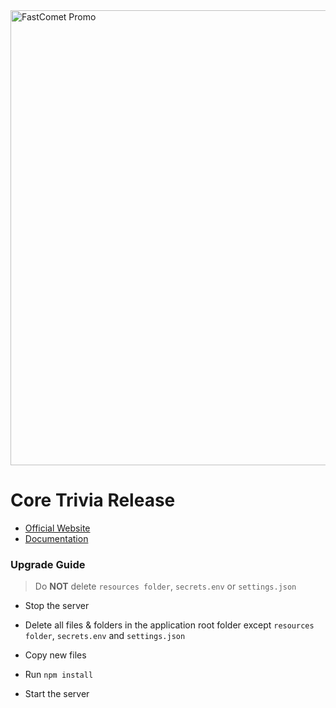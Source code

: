 <a href="https://affiliate.fastcomet.com/scripts/2wc9ym?a_aid=60c7bd3b3051d" target="_blank">
<img src="https://docs.coretrivia.com/assets/creatives/728by90.png" alt="FastComet Promo" title="FastComet Promo" width="728" height="auto">
</a>

# Core Trivia Release

* [Official Website](https://www.coretrivia.com/)
* [Documentation](https://docs.coretrivia.com/)

### Upgrade Guide

> Do **NOT** delete `resources folder`, `secrets.env` or `settings.json`

  * Stop the server

  * Delete all files & folders in the application root folder except `resources folder`, `secrets.env` and `settings.json`

  * Copy new files

  * Run `npm install`

  * Start the server

